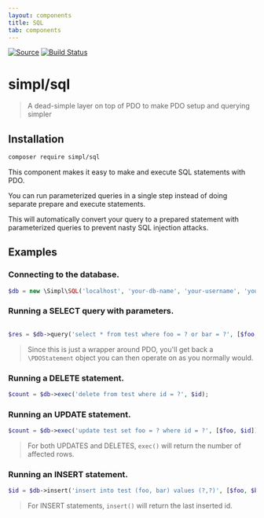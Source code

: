 ```yaml
---
layout: components
title: SQL
tab: components
---
```


[![Source](https://img.shields.io/badge/Source-simpl--php%2Fsql-blue)](https://github.com/simpl-php/sql)
[![Build Status](https://img.shields.io/travis/simpl-php/sql)](https://travis-ci.org/simpl-php/sql)

# simpl/sql
>A dead-simple layer on top of PDO to make PDO setup and querying simpler

## Installation

```bash
composer require simpl/sql
```

This component makes it easy to make and execute SQL statements with PDO.

You can run parameterized queries in a single step instead of doing separate prepare and execute statements.

This will automatically convert your query to a prepared statement with parameterized queries to prevent nasty SQL injection attacks.

## Examples

### Connecting to the database.
```php
$db = new \Simpl\SQL('localhost', 'your-db-name', 'your-username', 'your-password');
```


### Running a SELECT query with parameters.
```php

$res = $db->query('select * from test where foo = ? or bar = ?', [$foo, $bar]);
```

> Since this is just a wrapper around PDO, you'll get back a `\PDOStatement` object you can then operate on as you normally would.

### Running a DELETE statement.
```php
$count = $db->exec('delete from test where id = ?', $id);
```

### Running an UPDATE statement.
```php
$count = $db->exec('update test set foo = ? where id = ?', [$foo, $id]);
```

> For both UPDATES and DELETES, `exec()` will return the number of affected rows.

### Running an INSERT statement.
```php
$id = $db->insert('insert into test (foo, bar) values (?,?)', [$foo, $bar]);
```

> For INSERT statements, `insert()` will return the last inserted id.


